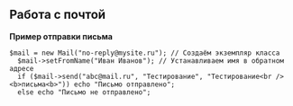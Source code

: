 Работа с почтой
-----------------------
**Пример отправки письма**

    $mail = new Mail("no-reply@mysite.ru"); // Создаём экземпляр класса
      $mail->setFromName("Иван Иванов"); // Устанавливаем имя в обратном адресе
      if ($mail->send("abc@mail.ru", "Тестирование", "Тестирование<br /><b>письма<b>")) echo "Письмо отправлено";
      else echo "Письмо не отправлено";